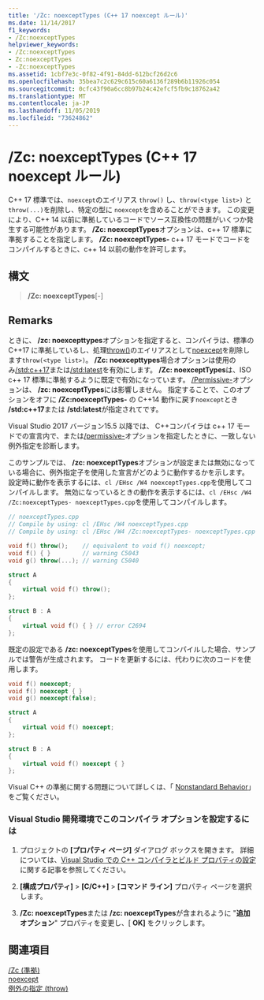 ```yaml
---
title: '/Zc: noexceptTypes (C++ 17 noexcept ルール)'
ms.date: 11/14/2017
f1_keywords:
- /Zc:noexceptTypes
helpviewer_keywords:
- /Zc:noexceptTypes
- Zc:noexceptTypes
- -Zc:noexceptTypes
ms.assetid: 1cbf7e3c-0f82-4f91-84dd-612bcf26d2c6
ms.openlocfilehash: 35bea7c2c629c615c60a6136f289b6b11926c054
ms.sourcegitcommit: 0cfc43f90a6cc8b97b24c42efcf5fb9c18762a42
ms.translationtype: MT
ms.contentlocale: ja-JP
ms.lasthandoff: 11/05/2019
ms.locfileid: "73624862"
---
```

# <a name="zcnoexcepttypes-c17-noexcept-rules"></a>/Zc: noexceptTypes (C++ 17 noexcept ルール)

C++ 17 標準では、`noexcept`のエイリアス `throw()` し、`throw(<type list>)` と `throw(...)`を削除し、特定の型に `noexcept`を含めることができます。 この変更により、C++ 14 以前に準拠しているコードでソース互換性の問題がいくつか発生する可能性があります。 **/Zc: noexceptTypes**オプションは、c++ 17 標準に準拠することを指定します。 **/Zc: noexceptTypes-** c++ 17 モードでコードをコンパイルするときに、c++ 14 以前の動作を許可します。

## <a name="syntax"></a>構文

> **/Zc: noexceptTypes**[-]

## <a name="remarks"></a>Remarks

ときに、 **/zc: noexcepttypes**オプションを指定すると、コンパイラは、標準の C++17 に準拠しているし、処理[throw()](../../cpp/exception-specifications-throw-cpp.md)のエイリアスとして[noexcept](../../cpp/noexcept-cpp.md)を削除します`throw(<type list>)`。 **/Zc: noexcepttypes**場合オプションは使用のみ[/std:c++17](std-specify-language-standard-version.md)または[/std:latest](std-specify-language-standard-version.md)を有効にします。 **/Zc: noexceptTypes**は、ISO c++ 17 標準に準拠するように既定で有効になっています。 [/Permissive-](permissive-standards-conformance.md)オプションは、 **/zc: noexceptTypes**には影響しません。 指定することで、このオプションをオフに **/Zc:noexceptTypes-** の C++14 動作に戻す`noexcept`とき **/std:c++17**または **/std:latest**が指定されてです。

Visual Studio 2017 バージョン15.5 以降では、 C++コンパイラは c++ 17 モードでの宣言内で、または[/permissive-](permissive-standards-conformance.md)オプションを指定したときに、一致しない例外指定を診断します。

このサンプルでは、 **/zc: noexceptTypes**オプションが設定または無効になっている場合に、例外指定子を使用した宣言がどのように動作するかを示します。 設定時に動作を表示するには、`cl /EHsc /W4 noexceptTypes.cpp`を使用してコンパイルします。 無効になっているときの動作を表示するには、`cl /EHsc /W4 /Zc:noexceptTypes- noexceptTypes.cpp`を使用してコンパイルします。

```cpp
// noexceptTypes.cpp
// Compile by using: cl /EHsc /W4 noexceptTypes.cpp
// Compile by using: cl /EHsc /W4 /Zc:noexceptTypes- noexceptTypes.cpp

void f() throw();    // equivalent to void f() noexcept;
void f() { }         // warning C5043
void g() throw(...); // warning C5040

struct A
{
    virtual void f() throw();
};

struct B : A
{
    virtual void f() { } // error C2694
};
```

既定の設定である **/zc: noexceptTypes**を使用してコンパイルした場合、サンプルでは警告が生成されます。 コードを更新するには、代わりに次のコードを使用します。

```cpp
void f() noexcept;
void f() noexcept { }
void g() noexcept(false);

struct A
{
    virtual void f() noexcept;
};

struct B : A
{
    virtual void f() noexcept { }
};
```

Visual C++ の準拠に関する問題について詳しくは、「 [Nonstandard Behavior](../../cpp/nonstandard-behavior.md)」をご覧ください。

### <a name="to-set-this-compiler-option-in-the-visual-studio-development-environment"></a>Visual Studio 開発環境でこのコンパイラ オプションを設定するには

1. プロジェクトの **[プロパティ ページ]** ダイアログ ボックスを開きます。 詳細については、[Visual Studio での C++ コンパイラとビルド プロパティの設定](../working-with-project-properties.md)に関する記事を参照してください。

1. **[構成プロパティ]**  >  **[C/C++]**  >  **[コマンド ライン]** プロパティ ページを選択します。

1. **/Zc: noexceptTypes**または **/zc: noexceptTypes**が含まれるように "**追加オプション**" プロパティを変更し、[ **OK]** をクリックします。

## <a name="see-also"></a>関連項目

[/Zc (準拠)](zc-conformance.md)\
[noexcept](../../cpp/noexcept-cpp.md)\
[例外の指定 (throw)](../../cpp/exception-specifications-throw-cpp.md)
